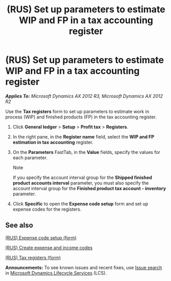﻿---
title: (RUS) Set up parameters to estimate WIP and FP in a tax accounting register
TOCTitle: (RUS) Set up parameters to estimate WIP and FP in a tax accounting register
ms:assetid: 3010ba8e-2f8f-4b23-8c96-d59fb0b2fc62
ms:mtpsurl: https://technet.microsoft.com/en-us/library/JJ923404(v=AX.60)
ms:contentKeyID: 52075363
ms.date: 04/18/2014
mtps_version: v=AX.60
---

# (RUS) Set up parameters to estimate WIP and FP in a tax accounting register 


_**Applies To:** Microsoft Dynamics AX 2012 R3, Microsoft Dynamics AX 2012 R2_

Use the **Tax registers** form to set up parameters to estimate work in process (WIP) and finished products (FP) in the tax accounting register.

1.  Click **General ledger** \> **Setup** \> **Profit tax** \> **Registers**.

2.  In the right pane, in the **Register name** field, select the **WIP and FP estimation in tax accounting** register.

3.  On the **Parameters** FastTab, in the **Value** fields, specify the values for each parameter.
    

    > [!NOTE]
    > <P>If you specify the account interval group for the <STRONG>Shipped finished product accounts interval</STRONG> parameter, you must also specify the account interval group for the <STRONG>Finished product tax account - inventory</STRONG> parameter.</P>



4.  Click **Specific** to open the **Expense code setup** form and set up expense codes for the registers.

## See also

[(RUS) Expense code setup (form)](https://technet.microsoft.com/en-us/library/jj839690\(v=ax.60\))

[(RUS) Create expense and income codes](rus-create-expense-and-income-codes.md)

[(RUS) Tax registers (form)](https://technet.microsoft.com/en-us/library/jj853195\(v=ax.60\))

  
**Announcements:** To see known issues and recent fixes, use [Issue search](http://go.microsoft.com/fwlink/?linkid=389258) in [Microsoft Dynamics Lifecycle Services](http://go.microsoft.com/fwlink/?linkid=306505) (LCS).


